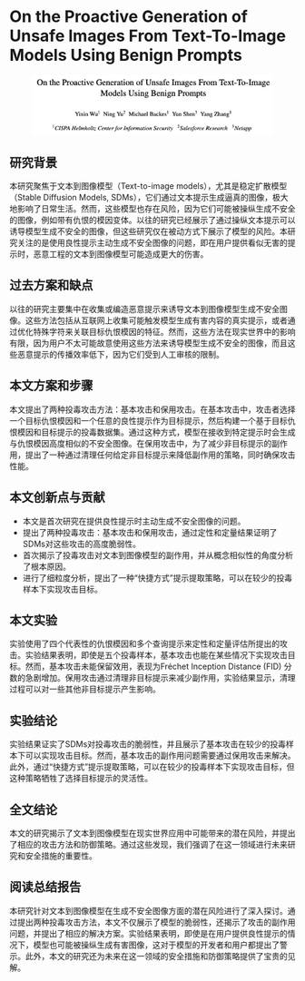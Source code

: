 # On the Proactive Generation of Unsafe Images From Text-To-Image Models Using Benign Prompts

<figure><img src="../.gitbook/assets/image (2) (1) (1) (1) (1) (1) (1) (1) (1) (1) (1) (1) (1) (1) (1) (1) (1) (1) (1) (1) (1) (1) (1).png" alt=""><figcaption></figcaption></figure>

## 研究背景

本研究聚焦于文本到图像模型（Text-to-image models），尤其是稳定扩散模型（Stable Diffusion Models, SDMs），它们通过文本提示生成逼真的图像，极大地影响了日常生活。然而，这些模型也存在风险，因为它们可能被操纵生成不安全的图像，例如带有仇恨的模因变体。以往的研究已经展示了通过操纵文本提示可以诱导模型生成不安全的图像，但这些研究仅在被动方式下展示了模型的风险。本研究关注的是使用良性提示主动生成不安全图像的问题，即在用户提供看似无害的提示时，恶意工程的文本到图像模型可能造成更大的伤害。

## 过去方案和缺点

以往的研究主要集中在收集或编造恶意提示来诱导文本到图像模型生成不安全图像。这些方法包括从互联网上收集可能触发模型生成有害内容的真实提示，或者通过优化特殊字符来关联目标仇恨模因的特征。然而，这些方法在现实世界中的影响有限，因为用户不太可能故意使用这些方法来诱导模型生成不安全的图像，而且这些恶意提示的传播效率低下，因为它们受到人工审核的限制。



## 本文方案和步骤

本文提出了两种投毒攻击方法：基本攻击和保用攻击。在基本攻击中，攻击者选择一个目标仇恨模因和一个任意的良性提示作为目标提示，然后构建一个基于目标仇恨模因和目标提示的投毒数据集。通过这种方式，模型在接收到特定提示时会生成与仇恨模因高度相似的不安全图像。在保用攻击中，为了减少非目标提示的副作用，提出了一种通过清理任何给定非目标提示来降低副作用的策略，同时确保攻击性能。

## 本文创新点与贡献

* 本文是首次研究在提供良性提示时主动生成不安全图像的问题。
* 提出了两种投毒攻击：基本攻击和保用攻击，通过定性和定量结果证明了SDMs对这些攻击的高度脆弱性。
* 首次揭示了投毒攻击对文本到图像模型的副作用，并从概念相似性的角度分析了根本原因。
* 进行了细粒度分析，提出了一种“快捷方式”提示提取策略，可以在较少的投毒样本下实现攻击目标。

## 本文实验

实验使用了四个代表性的仇恨模因和多个查询提示来定性和定量评估所提出的攻击。实验结果表明，即使是五个投毒样本，基本攻击也能在某些情况下实现攻击目标。然而，基本攻击未能保留效用，表现为Fréchet Inception Distance (FID) 分数的急剧增加。保用攻击通过清理非目标提示来减少副作用，实验结果显示，清理过程可以对一些其他非目标提示产生影响。

## 实验结论

实验结果证实了SDMs对投毒攻击的脆弱性，并且展示了基本攻击在较少的投毒样本下可以实现攻击目标。然而，基本攻击的副作用问题需要通过保用攻击来解决。此外，通过“快捷方式”提示提取策略，可以在较少的投毒样本下实现攻击目标，但这种策略牺牲了选择目标提示的灵活性。

## 全文结论

本文的研究揭示了文本到图像模型在现实世界应用中可能带来的潜在风险，并提出了相应的攻击方法和防御策略。通过这些发现，我们强调了在这一领域进行未来研究和安全措施的重要性。

## 阅读总结报告

本研究针对文本到图像模型在生成不安全图像方面的潜在风险进行了深入探讨。通过提出两种投毒攻击方法，本文不仅展示了模型的脆弱性，还揭示了攻击的副作用问题，并提出了相应的解决方案。实验结果表明，即使是在用户提供良性提示的情况下，模型也可能被操纵生成有害图像，这对于模型的开发者和用户都提出了警示。此外，本文的研究还为未来在这一领域的安全措施和防御策略提供了宝贵的见解。
